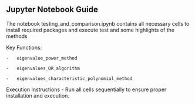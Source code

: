 ## Jupyter Notebook Guide

The notebook testing\_and\_comparison.ipynb contains all necessary cells to install required packages and execute test and some highlights of the methods

Key Functions:

	-	eigenvalue_power_method

	-	eigenvalues_QR_algorithm

	-	eigenvalues_characteristic_polynomial_method

Execution Instructions
	-	Run all cells sequentially to ensure proper installation and execution.

